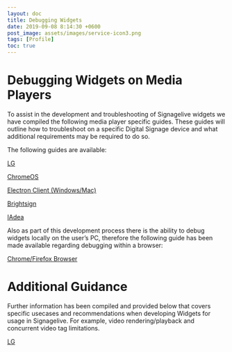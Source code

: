 ```yaml
---
layout: doc
title: Debugging Widgets
date: 2019-09-08 8:14:30 +0600
post_image: assets/images/service-icon3.png
tags: [Profile]
toc: true
---
```

# Debugging Widgets on Media Players

To assist in the development and troubleshooting of Signagelive widgets we have compiled the following media player specific guides. These guides will outline how to troubleshoot on a specific Digital Signage device and what additional requirements may be required to do so.

The following guides are available:

<a href="/debugging-lg/">LG</a>

<a href="/debugging-chrome/">ChromeOS</a>

<a href="/debugging-electron/">Electron Client (Windows/Mac)</a>

<a href="/debugging-brightsign/">Brightsign</a>

<a href="/debugging-iadea/">IAdea</a>

Also as part of this development process there is the ability to debug widgets locally on the user’s PC, therefore the following guide has been made available regarding debugging within a browser:

<a href="/debugging-browser/">Chrome/Firefox Browser</a>

# Additional Guidance

Further information has been compiled and provided below that covers specific usecases and recommendations when developing Widgets for usage in Signagelive. For example, video rendering/playback and concurrent video tag limitations.

<a href="/lg-webos-guidance">LG</a>

<!-- <a href="/samsung-ssp-guidance">Samsung SSP</a> -->